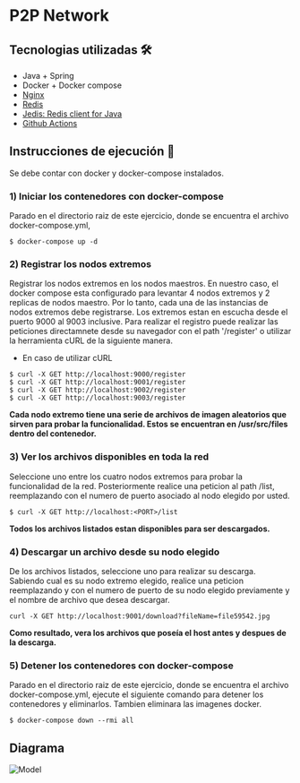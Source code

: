 # P2P Network

## Tecnologias utilizadas 🛠️

-   Java + Spring
-   Docker + Docker compose
-   <a href="https://hub.docker.com/_/nginx">Nginx</a>
-   <a href="https://hub.docker.com/_/redis">Redis</a>
-   <a href="https://github.com/redis/jedis">Jedis: Redis client for Java</a>
-   <a href="https://github.com/matiasgimenezdev/sistemas-distribuidos/blob/main/.github/workflows/P2PNetwork.yml">Github Actions</a>

## Instrucciones de ejecución 📒

Se debe contar con docker y docker-compose instalados.

### 1) Iniciar los contenedores con docker-compose

Parado en el directorio raiz de este ejercicio, donde se encuentra el archivo docker-compose.yml,

```
$ docker-compose up -d
```

### 2) Registrar los nodos extremos

Registrar los nodos extremos en los nodos maestros. En nuestro caso, el docker compose esta configurado para levantar 4 nodos extremos y 2 replicas de nodos maestro. Por lo tanto, cada una de las instancias de nodos extremos debe registrarse. Los extremos estan en escucha desde el puerto 9000 al 9003 inclusive. Para realizar el registro puede realizar las peticiones directamnete desde su navegador con el path '/register' o utilizar la herramienta cURL de la siguiente manera.

-   En caso de utilizar cURL

```
$ curl -X GET http://localhost:9000/register
$ curl -X GET http://localhost:9001/register
$ curl -X GET http://localhost:9002/register
$ curl -X GET http://localhost:9003/register
```

**Cada nodo extremo tiene una serie de archivos de imagen aleatorios que sirven para probar la funcionalidad. Estos se encuentran en /usr/src/files dentro del contenedor.**

### 3) Ver los archivos disponibles en toda la red

Seleccione uno entre los cuatro nodos extremos para probar la funcionalidad de la red. Posteriormente realice una peticion al path /list, reemplazando <PORT> con el numero de puerto asociado al nodo elegido por usted.

```
$ curl -X GET http://localhost:<PORT>/list
```

**Todos los archivos listados estan disponibles para ser descargados.**

### 4) Descargar un archivo desde su nodo elegido

De los archivos listados, seleccione uno para realizar su descarga. Sabiendo cual es su nodo extremo elegido, realice una peticion reemplazando <PORT> y <FILE> con el numero de puerto de su nodo elegido previamente y el nombre de archivo que desea descargar.

```
curl -X GET http://localhost:9001/download?fileName=file59542.jpg
```

**Como resultado, vera los archivos que poseía el host antes y despues de la descarga.**

### 5) Detener los contenedores con docker-compose

Parado en el directorio raiz de este ejercicio, donde se encuentra el archivo docker-compose.yml, ejecute el siguiente comando para detener los contenedores y eliminarlos. Tambien eliminara las imagenes docker.

```
$ docker-compose down --rmi all
```

## Diagrama

![Model](https://user-images.githubusercontent.com/117539520/234723125-da59947b-d4e7-4229-b6fd-db04f45c9341.png)
